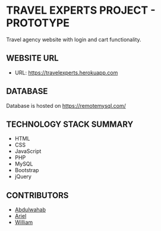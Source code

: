 # TRAVEL EXPERTS PROJECT - PROTOTYPE

Travel agency website with login and cart functionality. 

## WEBSITE URL

* URL: https://travelexperts.herokuapp.com

## DATABASE

Database is hosted on https://remotemysql.com/

## TECHNOLOGY STACK SUMMARY

* HTML
* CSS
* JavaScript
* PHP
* MySQL
* Bootstrap
* jQuery


## CONTRIBUTORS 

* [Abdulwahab](https://github.com/abdwebus)
* [Ariel](https://github.com/arielfc)
* [William](https://github.com/liam34)